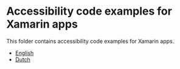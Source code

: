 # Accessibility code examples for Xamarin apps

This folder contains accessibility code examples for Xamarin apps.

* [English](en#readme)
* [Dutch](nl#readme)
